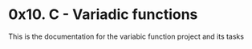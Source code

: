 # 0x10. C - Variadic functions

This is the documentation for the variabic function project and its tasks


